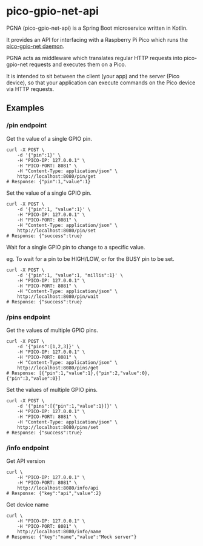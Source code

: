 # pico-gpio-net-api

PGNA (pico-gpio-net-api) is a Spring Boot microservice written in Kotlin.

It provides an API for interfacing with a Raspberry Pi Pico which runs the [pico-gpio-net daemon](https://github.com/mcarr823/pico-gpio-net).

PGNA acts as middleware which translates regular HTTP requests into pico-gpio-net requests and executes them on a Pico.

It is intended to sit between the client (your app) and the server (Pico device), so that your application can execute commands on the Pico device via HTTP requests.


## Examples

### /pin endpoint

Get the value of a single GPIO pin.

```curl
curl -X POST \
    -d '{"pin":1}' \
    -H "PICO-IP: 127.0.0.1" \
    -H "PICO-PORT: 8081" \
    -H "Content-Type: application/json" \
    http://localhost:8080/pin/get
# Response: {"pin":1,"value":1}
```

Set the value of a single GPIO pin.

```cURL
curl -X POST \
    -d '{"pin":1, "value":1}' \
    -H "PICO-IP: 127.0.0.1" \
    -H "PICO-PORT: 8081" \
    -H "Content-Type: application/json" \
    http://localhost:8080/pin/set
# Response: {"success":true}
```

Wait for a single GPIO pin to change to a specific value.

eg. To wait for a pin to be HIGH/LOW, or for the BUSY pin to be set.

```curl
curl -X POST \
    -d '{"pin":1, "value":1, "millis":1}' \
    -H "PICO-IP: 127.0.0.1" \
    -H "PICO-PORT: 8081" \
    -H "Content-Type: application/json" \
    http://localhost:8080/pin/wait
# Response: {"success":true}
```

### /pins endpoint

Get the values of multiple GPIO pins.

```curl
curl -X POST \
    -d '{"pins":[1,2,3]}' \
    -H "PICO-IP: 127.0.0.1" \
    -H "PICO-PORT: 8081" \
    -H "Content-Type: application/json" \
    http://localhost:8080/pins/get
# Response: [{"pin":1,"value":1},{"pin":2,"value":0},{"pin":3,"value":0}]
```

Set the values of multiple GPIO pins.

```curl
curl -X POST \
    -d '{"pins":[{"pin":1,"value":1}]}' \
    -H "PICO-IP: 127.0.0.1" \
    -H "PICO-PORT: 8081" \
    -H "Content-Type: application/json" \
    http://localhost:8080/pins/set
# Response: {"success":true}
```

### /info endpoint

Get API version

```curl
curl \
    -H "PICO-IP: 127.0.0.1" \
    -H "PICO-PORT: 8081" \
    http://localhost:8080/info/api
# Response: {"key":"api","value":2}
```

Get device name

```curl
curl \
    -H "PICO-IP: 127.0.0.1" \
    -H "PICO-PORT: 8081" \
    http://localhost:8080/info/name
# Response: {"key":"name","value":"Mock server"}
```